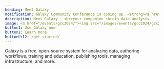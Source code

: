 ```yaml
---
heading: Meet Galaxy
notification: Galaxy Community Conference is coming up. <strong><a href="/events/gcc2024/" class="ml-2">Read on.</a></strong>
description: Meet Galaxy - <br>your companion <br>in data analysis
image: <a href="/events/gcc2024/"><img src="/images/events/gcc2024/gcc2024-banner-4.png" alt="GCC2024"></a>
button1: Use Galaxy now
button2: Learn more
buttonUrl2: /get-started/
---
```


Galaxy is a free, open-source system for analyzing data, authoring workflows, training and education, publishing tools, managing infrastructure, and more.
